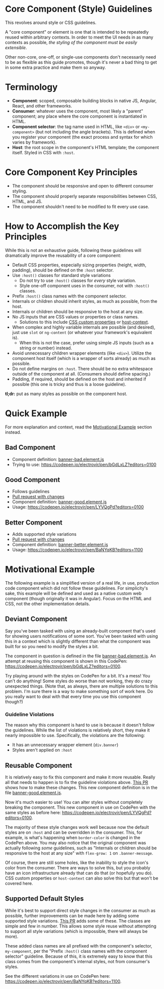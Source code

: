 # Core Component (Style) Guidelines

This revolves around style or CSS guidelines.

A "core component" or element is one that is intended to be repeatedly reused within arbitrary contexts. In order to meet the UI needs in as many contexts as possible, _the styling of the component must be easily extensible_.

Other non-core, one-off, or single-use components don't necessarily need to be as flexible as this guide promotes, though it's never a bad thing to get in some extra practice and make them so anyway.

# Terminology

-   **Component**: scoped, composable building blocks in native JS, Angular, React, and other frameworks.
-   **Consumer**: whatever uses the component, most likely a "parent" component; any place where the core component is instantiated in HTML.
-   **Component selector**: the tag name used in HTML, like `<div>` or `<my-component>` (but not including the angle brackets). This is defined when you register your component (the exact process and syntax for which varies by framework).
-   **Host**: the root scope in the component's HTML template; the component itself. Styled in CSS with `:host`.

# Core Component Key Principles

-   The component should be responsive and open to different consumer styling.
-   The component should properly separate responsibilities between CSS, HTML, and JS.
-   The component shouldn't need to be modified to fit every use case.

# How to Accomplish the Key Principles

While this is not an exhaustive guide, following these guidelines will dramatically improve the reusability of a core component:

-   Default CSS properties, especially sizing properties (height, width, padding), should be defined on the `:host` selector.
-   Use `:host()` classes for standard style variations
    -   Do not try to use `:host()` classes for _every_ style variation.
    -   Style one-off component uses in the consumer, not with `:host()` classes.
-   Prefix `:host()` class names with the component selector.
-   Internals or children should inherit styles, as much as possible, from the host.
-   Internals or children should be responsive to the host at any size.
-   No JS inputs that are CSS values or properties or class names.
    -   Solutions to this include [CSS custom properties](https://developer.mozilla.org/en-US/docs/Web/CSS/Using_CSS_custom_properties) or [host-context](<https://developer.mozilla.org/en-US/docs/Web/CSS/:host-context()>).
-   When complex and highly variable internals are possible (and desired), just use `slot` or `ng-content` (or whatever your framework's equivalent is).
    -   When this is not the case, prefer using simple JS inputs (such as a string or number) instead.
-   Avoid unnecessary children wrapper elements (like `<div>`). Utilize the component host itself (which is a wrapper of sorts already) as much as possible.
-   Do not define margins on `:host`. There should be no extra whitespace outside of the component at all. (Consumers should define spacing.)
-   Padding, if required, should be defined on the host and inherited if possible (this one is tricky and thus is a loose guideline).

**tl;dr:** put as many styles as possible on the component host.

# Quick Example

For more explanation and context, read the [Motivational Example](#motivational-example) section instead.

## Bad Component

-   Component definition: [banner-bad.element.js](./banner-bad.element.js)
-   Trying to use: https://codepen.io/electrovir/pen/bGdLxLZ?editors=0100

## Good Component

-   Follows guidelines
-   [Pull request with changes](https://github.com/electrovir/core-component-guidelines/pull/1/files?diff=unified&w=1)
-   Component definition: [banner-good.element.js](./banner-good.element.js)
-   Usage: https://codepen.io/electrovir/pen/LYVQgPd?editors=0100

## Better Component

-   Adds supported style variations
-   [Pull request with changes](https://github.com/electrovir/core-component-guidelines/pull/2/files?diff=unified&w=1)
-   Component definition: [banner-better.element.js](./banner-better.element.js)
-   Usage: https://codepen.io/electrovir/pen/BaNYqKB?editors=1100

# Motivational Example

The following example is a simplified version of a real life, in use, production code component which did not follow these guidelines. For simplicity's sake, this example will be defined and used as a native custom web component (though originally it was in Angular). Focus on the HTML and CSS, not the other implementation details.

## Deviant Component

Say you've been tasked with using an already-built component that's used for showing users notifications of some sort. You've been tasked with using this in a context which is slightly different than what the component was built for so you need to modify the styles a bit.

The component in question is defined in the file [banner-bad.element.js](./banner-bad.element.js). An attempt at reusing this component is shown in this CodePen: https://codepen.io/electrovir/pen/bGdLxLZ?editors=0100.

Try playing around with the styles on CodePen for a bit. It's a mess! You can't do anything! Some styles do worse than not working, they do crazy unexpected things. (Note that, as always, there are multiple solutions to this problem. I'm sure there is a way to make something sort of work here. Do you really want to deal with that every time you use this component though?)

### Guideline Violations

The reason why this component is hard to use is because it doesn't follow the guidelines. While the list of violations is relatively short, they make it nearly impossible to use. Specifically, the violations are the following:

-   It has an unnecessary wrapper element (`div.banner`)
-   Styles aren't applied on `:host`

## Reusable Component

It is relatively easy to fix this component and make it more reusable. Really all that needs to happen is to fix the guideline violations above. [This PR](https://github.com/electrovir/core-component-guidelines/pull/1/files?diff=unified&w=1) shows how to make these changes. This new component definition is in the file [banner-good.element.js](./banner-good.element.js).

Now it's much easier to use! You can alter styles without completely breaking the component. This new component in use on CodePen with the same styles as before here: https://codepen.io/electrovir/pen/LYVQgPd?editors=0100.

The majority of these style changes work well because now the default styles are on `:host` and can be overridden in the consumer. This, for example, is what's happening when `border-color` is changed in the CodePen above. You may also notice that the original component was actually following _some_ guidelines, such as "Internals or children should be responsive to the host at any size" with `flex-grow: 1` on `.banner-message`.

Of course, there are still some holes, like the inability to style the icon's color from the consumer. There are ways to solve this, but you probably have an icon infrastructure already that can do that (or hopefully you do). CSS custom properties or `host-context` can also solve this but that won't be covered here.

## Supported Default Styles

While it's best to support direct style changes in the consumer as much as possible, further improvements can be made here by adding some supported style variations. [This PR](https://github.com/electrovir/core-component-guidelines/pull/2/files?diff=unified&w=1) adds some of these. The classes are simple and few in number. This allows some style reuse without attempting to support all style variations (which is impossible, there will always be more).

These added class names are all prefixed with the component's selector, `my-component`, per the "Prefix `:host()` class names with the component selector" guideline. Because of this, it is extremely easy to know that this class comes from the component's internal styles, not from consumer's styles.

See the different variations in use on CodePen here: https://codepen.io/electrovir/pen/BaNYqKB?editors=1100.
